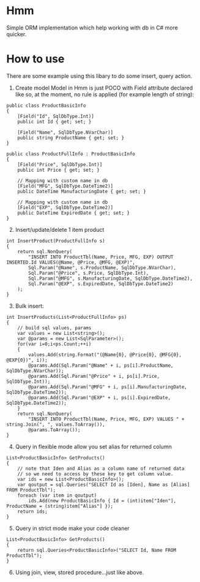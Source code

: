 # Hmm
Simple ORM implementation which help working with db in C# more quicker.

# How to use
There are some example using this libary to do some insert, query action.

1. Create model
Model in Hmm is just POCO with Field attribute declared like so, at the moment, no rule is applied (for example length of string):

```
public class ProductBasicInfo
{
    [Field("Id", SqlDbType.Int)]
    public int Id { get; set; }
    
    [Field("Name", SqlDbType.NVarChar)]
    public string ProductName { get; set; }
}

public class ProductFullInfo : ProductBasicInfo
{
    [Field("Price", SqlDbType.Int)]
    public int Price { get; set; }

    // Mapping with custom name in db
    [Field("MFG", SqlDbType.DateTime2)]
    public DateTime ManufacturingDate { get; set; }
    
    // Mapping with custom name in db
    [Field("EXP", SqlDbType.DateTime2)]
    public DateTime ExpiredDate { get; set; }
}
```
2. Insert/update/delete 1 item product
```
int InsertProduct(ProductFullInfo s)
{
    return sql.NonQuery(
        "INSERT INTO ProductTbl(Name, Price, MFG, EXP) OUTPUT INSERTED.Id VALUES(@Name, @Price, @MFG, @EXP)", 
        Sql.Param("@Name", s.ProductName, SqlDbType.NVarChar),
        Sql.Param("@Price", s.Price, SqlDbType.Int),
        Sql.Param("@MFG", s.ManufacturingDate, SqlDbType.DateTime2),
        Sql.Param("@EXP", s.ExpiredDate, SqlDbType.DateTime2)
    );
}
```

3. Bulk insert:

```
int InsertProducts(List<ProductFullInfo> ps)
{
    // build sql values, params
    var values = new List<string>();
    var @params = new List<SqlParameter>();
    for(var i=0;i<ps.Count;++i)
    {
        values.Add(string.Format("(@Name{0}, @Price{0}, @MFG{0}, @EXP{0})", i));
        @params.Add(Sql.Param("@Name" + i, ps[i].ProductName, SqlDbType.NVarChar));
        @params.Add(Sql.Param("@Price" + i, ps[i].Price, SqlDbType.Int));
        @params.Add(Sql.Param("@MFG" + i, ps[i].ManufacturingDate, SqlDbType.DateTime2));
        @params.Add(Sql.Param("@EXP" + i, ps[i].ExpiredDate, SqlDbType.DateTime2));
    }
    return sql.NonQuery(
        "INSERT INTO ProductTbl(Name, Price, MFG, EXP) VALUES " + string.Join(", ", values.ToArray()), 
        @params.ToArray());
}
```

4. Query in flexible mode allow you set alias for returned column
```
List<ProductBasicInfo> GetProducts()
{
    // note that Iden and Alias as a column name of returned data
    // so we need to access by these key to get column value.
    var ids = new List<ProductBasicInfo>();
    var qoutput = sql.Queries("SELECT Id as [Iden], Name as [Alias] FROM ProductTbl");
    foreach (var item in qoutput)
        ids.Add(new ProductBasicInfo { Id = (int)item["Iden"], ProductName = (string)item["Alias"] });
    return ids;
}
```

5. Query in strict mode make your code cleaner
```
List<ProductBasicInfo> GetProducts()
{
    return sql.Queries<ProductBasicInfo>("SELECT Id, Name FROM ProductTbl");
}
```

6. Using join, view, stored procedure...just like above.